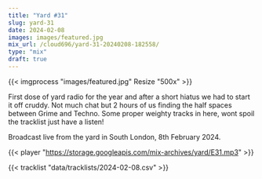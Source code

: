```yaml
---
title: "Yard #31"
slug: yard-31
date: 2024-02-08
images: images/featured.jpg
mix_url: /cloud696/yard-31-20240208-182558/
type: "mix"
draft: true
---
```


{{< imgprocess "images/featured.jpg" Resize "500x" >}}

First dose of yard radio for the year and after a short hiatus we had to start it off cruddy. Not much chat but 2 hours of us finding the half spaces between Grime and Techno. Some proper weighty tracks in here, wont spoil the tracklist just have a listen!

Broadcast live from the yard in South London, 8th February 2024.

{{< player "https://storage.googleapis.com/mix-archives/yard/E31.mp3" >}}

{{< tracklist "data/tracklists/2024-02-08.csv" >}}

